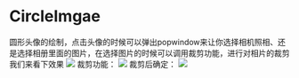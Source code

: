 # CircleImgae
圆形头像的绘制，点击头像的时候可以弹出popwindow来让你选择相机照相、还是选择相册里面的图片，在选择图片的时候可以调用裁剪功能，进行对相片的裁剪
我们来看下效果
![](http://ww3.sinaimg.cn/large/006jcGvzjw1f1s21a8cguj30bh0h074f.jpg)
裁剪功能：
![](http://ww4.sinaimg.cn/large/006jcGvzjw1f1s220ieiuj30bq09sdgl.jpg)
裁剪后确定：
![](http://ww1.sinaimg.cn/large/006jcGvzjw1f1s22o0g4ej30b804hweg.jpg)
